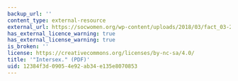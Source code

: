 ```yaml
---
backup_url: ''
content_type: external-resource
external_url: https://socwomen.org/wp-content/uploads/2018/03/fact_03-2007-intersex.pdf
has_external_licence_warning: true
has_external_license_warning: true
is_broken: ''
license: https://creativecommons.org/licenses/by-nc-sa/4.0/
title: '"Intersex." (PDF)'
uid: 12384f3d-0905-4e92-ab34-e135e8070853
---
```

